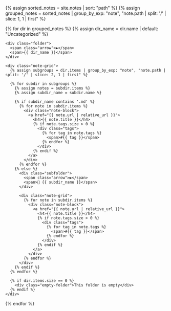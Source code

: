 
<style>
.folder {
  font-weight: bold;
  margin-top: 1.5rem;
  cursor: pointer;
  font-size: 1.2rem;
  display: flex;
  align-items: center;
  gap: 0.5rem;
  padding: 0.8rem 1rem;
  border-left: 4px solid #9370DB;
  border-radius: 0 8px 8px 0;
  transition: all 0.2s ease;
  background-color: rgba(147, 112, 219, 0.1);
}

.folder:hover {
  background-color: rgba(147, 112, 219, 0.2);
}

.subfolder {
  margin-left: 1.5rem;
  cursor: pointer;
  font-size: 1rem;
  display: flex;
  align-items: center;
  gap: 0.5rem;
  padding: 0.6rem 1rem;
  background-color: rgba(147, 112, 219, 0.05);
  border-radius: 6px;
  transition: all 0.2s ease;
}

.subfolder:hover {
  background-color: rgba(147, 112, 219, 0.15);
}

.arrow {
  font-size: 0.8em;
  color: #9370DB;
  transition: transform 0.2s ease;
}

.note-grid {
  display: none;
  flex-wrap: wrap;
  gap: 1rem;
  margin: 0.8rem 0 1.5rem 1.5rem;
}

.note-block {
  background: var(--card-bg);
  padding: 0.8rem 1rem;
  border-radius: 8px;
  box-shadow: 0 2px 5px rgba(0, 0, 0, 0.1);
  min-width: 200px;
  flex: 1 0 auto;
  transition: all 0.2s ease;
  border: 1px solid rgba(147, 112, 219, 0.1);
}

.note-block:hover {
  transform: translateY(-2px);
  box-shadow: 0 4px 8px rgba(147, 112, 219, 0.15);
  border-color: rgba(147, 112, 219, 0.3);
}

.note-block h4 {
  margin: 0 0 0.3rem 0;
  font-size: 1rem;
  white-space: nowrap;
  overflow: hidden;
  text-overflow: ellipsis;
  border-left: 3px solid #865dff;
  padding-left: 8px;
}

.note-block .tags {
  font-size: 0.8rem;
  color: #9370DB;
  display: flex;
  flex-wrap: wrap;
  gap: 0.3rem;
}

.note-block a {
  text-decoration: none;
  color: inherit;
  display: block;
}

.empty-folder {
  margin-left: 2rem;
  font-style: italic;
  font-size: 0.9rem;
  color: var(--text-muted);
}

/* Active states */
.folder.active {
  background-color: rgba(147, 112, 219, 0.2);
}

.folder.active .arrow {
  transform: rotate(90deg);
}

.subfolder.active {
  background-color: rgba(147, 112, 219, 0.15);
}

.subfolder.active .arrow {
  transform: rotate(90deg);
}
</style>

<script>
document.addEventListener('DOMContentLoaded', function() {
  // Handle folder clicks
  document.querySelectorAll('.folder').forEach(folder => {
    folder.addEventListener('click', function() {
      const arrow = this.querySelector('.arrow');
      const content = this.nextElementSibling;
      
      this.classList.toggle('active');
      arrow.textContent = this.classList.contains('active') ? '▼' : '▶';
      content.style.display = this.classList.contains('active') ? 'flex' : 'none';
    });
  });

  // Handle subfolder clicks
  document.querySelectorAll('.subfolder').forEach(subfolder => {
    subfolder.addEventListener('click', function(e) {
      e.stopPropagation(); // Prevent parent folder from triggering
      const arrow = this.querySelector('.arrow');
      const content = this.nextElementSibling;
      
      this.classList.toggle('active');
      arrow.textContent = this.classList.contains('active') ? '▼' : '▶';
      content.style.display = this.classList.contains('active') ? 'flex' : 'none';
    });
  });
});
</script>

{% assign sorted_notes = site.notes | sort: "path" %}
{% assign grouped_notes = sorted_notes | group_by_exp: "note", "note.path | split: '/' | slice: 1, 1 | first" %}

<div class="notes-container">
  {% for dir in grouped_notes %}
    {% assign dir_name = dir.name | default: "Uncategorized" %}
    
    <div class="folder">
      <span class="arrow">▶</span>
      <span>{{ dir_name }}</span>
    </div>
    
    <div class="note-grid">
      {% assign subgroups = dir.items | group_by_exp: "note", "note.path | split: '/' | slice: 2, 1 | first" %}
      
      {% for subdir in subgroups %}
        {% assign notes = subdir.items %}
        {% assign subdir_name = subdir.name %}
        
        {% if subdir_name contains '.md' %}
          {% for note in subdir.items %}
            <div class="note-block">
              <a href="{{ note.url | relative_url }}">
                <h4>{{ note.title }}</h4>
                {% if note.tags.size > 0 %}
                  <div class="tags">
                    {% for tag in note.tags %}
                      <span>#{{ tag }}</span>
                    {% endfor %}
                  </div>
                {% endif %}
              </a>
            </div>
          {% endfor %}
        {% else %}
          <div class="subfolder">
            <span class="arrow">▶</span>
            <span>📁 {{ subdir_name }}</span>
          </div>
          
          <div class="note-grid">
            {% for note in subdir.items %}
              <div class="note-block">
                <a href="{{ note.url | relative_url }}">
                  <h4>{{ note.title }}</h4>
                  {% if note.tags.size > 0 %}
                    <div class="tags">
                      {% for tag in note.tags %}
                        <span>#{{ tag }}</span>
                      {% endfor %}
                    </div>
                  {% endif %}
                </a>
              </div>
            {% endfor %}
          </div>
        {% endif %}
      {% endfor %}
      
      {% if dir.items.size == 0 %}
        <div class="empty-folder">This folder is empty</div>
      {% endif %}
    </div>
  {% endfor %}
</div>